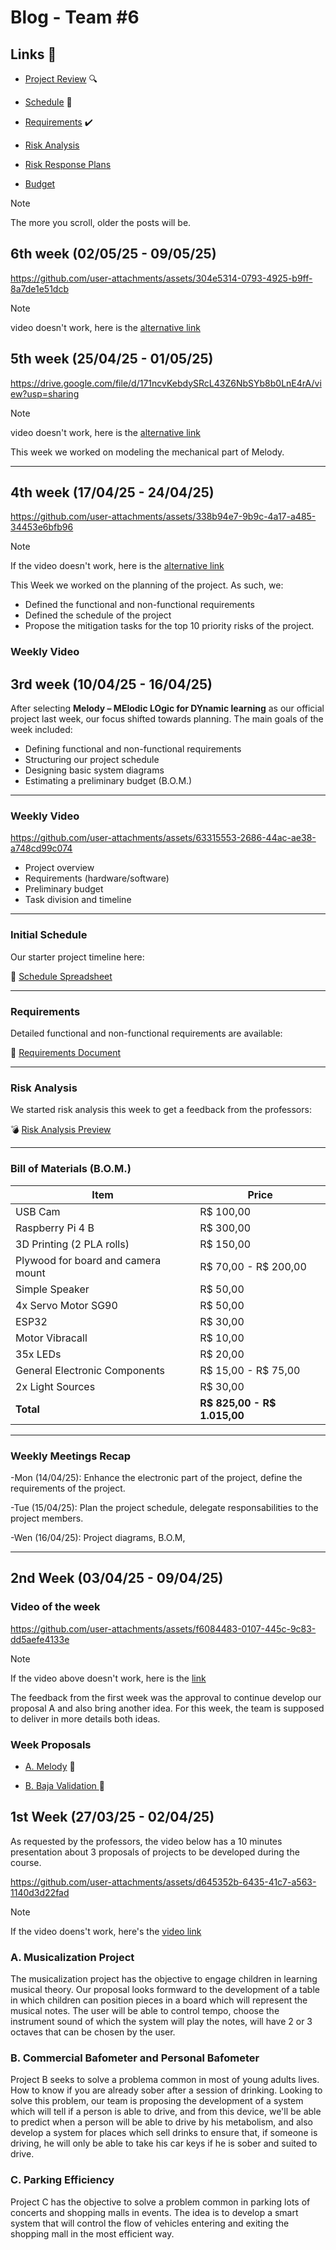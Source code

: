 # Blog - Team #6

## Links 🔗

- [Project Review](./Melody.md) 🔍
  
- [Schedule](https://docs.google.com/spreadsheets/d/16BKpbmt_EArwLnEZPB5oZgRN8s5iP5gV15BQ9Iq-7wM/edit?usp=sharing) :calendar:
  
- [Requirements](https://docs.google.com/spreadsheets/d/1uYC0gMrYfBv8li1KcnDvk5HJS1G1zU4XR2CenMT3GNY/edit?usp=sharing) ✔️

- [Risk Analysis](./docs/ProjectRisks.md)

- [Risk Response Plans](https://docs.google.com/document/d/1Hm508SiW-laHHYEpOHIg4PhOxUlGecafFV3NObWFzSE/edit?usp=sharing)

- [Budget](./docs/Budget.md)

> [!NOTE]
> The more you scroll, older the posts will be.

## 6th week (02/05/25 - 09/05/25)

https://github.com/user-attachments/assets/304e5314-0793-4925-b9ff-8a7de1e51dcb

> [!NOTE]
> video doesn't work, here is the <a href="https://drive.google.com/file/d/11PbM4jwNMG-VzaX_eZv_z7f3hip6sJxV/view?usp=drive_link">alternative link</a>

## 5th week (25/04/25 - 01/05/25)

https://drive.google.com/file/d/171ncvKebdySRcL43Z6NbSYb8b0LnE4rA/view?usp=sharing

> [!NOTE]
> video doesn't work, here is the <a href="https://drive.google.com/file/d/171ncvKebdySRcL43Z6NbSYb8b0LnE4rA/view?usp=sharing">alternative link</a>

This week we worked on modeling the mechanical part of Melody.

---

## 4th week (17/04/25 - 24/04/25)

https://github.com/user-attachments/assets/338b94e7-9b9c-4a17-a485-34453e6bfb96

> [!NOTE]
> If the video doesn't work, here is the <a href="https://drive.google.com/file/d/1DF5MuI8baSHS0etINNkh2YdKUNlma0PU/view?usp=sharing">alternative link</a>

This Week we worked on the planning of the project. As such, we:

- Defined the functional and non-functional requirements
- Defined the schedule of the project
- Propose the mitigation tasks for the top 10 priority risks of the project.

### Weekly Video


## 3rd week (10/04/25 - 16/04/25)

After selecting **Melody – MElodic LOgic for DYnamic learning** as our official project last week, our focus shifted towards planning. The main goals of the week included:

- Defining functional and non-functional requirements
- Structuring our project schedule
- Designing basic system diagrams
- Estimating a preliminary budget (B.O.M.)

---

### Weekly Video

https://github.com/user-attachments/assets/63315553-2686-44ac-ae38-a748cd99c074

- Project overview
- Requirements (hardware/software)
- Preliminary budget
- Task division and timeline

---

### Initial Schedule

Our starter project timeline here:  

📌 [Schedule Spreadsheet](https://docs.google.com/spreadsheets/d/1K51avpQig4mYJVM0eIMD89h_2f8xq5VL/edit?usp=sharing&ouid=108155820748050682927&rtpof=true&sd=true)

---

### Requirements

Detailed functional and non-functional requirements are available:  

📄 [Requirements Document](https://github.com/IshikawaRasoto/integration-workshop-3/blob/main/docs/Requirements.md)

---

### Risk Analysis

We started risk analysis this week to get a feedback from the professors:

:bomb: [Risk Analysis Preview ](https://docs.google.com/document/d/1Hm508SiW-laHHYEpOHIg4PhOxUlGecafFV3NObWFzSE/edit?usp=sharing)

---

### Bill of Materials (B.O.M.)

| Item                                | Price                   |
| ----------------------------------- | ----------------------- |
| USB Cam                             | R$ 100,00               |
| Raspberry Pi 4 B                    | R$ 300,00               |
| 3D Printing (2 PLA rolls)           | R$ 150,00               |
| Plywood for board and camera mount | R$ 70,00 - R$ 200,00    |
| Simple Speaker                      | R$ 50,00                |
| 4x Servo Motor SG90                 | R$ 50,00                |
| ESP32                               | R$ 30,00                |
| Motor Vibracall                     | R$ 10,00                |
| 35x LEDs                            | R$ 20,00                |
| General Electronic Components       | R$ 15,00 - R$ 75,00     |
| 2x Light Sources                    | R$ 30,00                |
| **Total**                           | **R$ 825,00 - R$ 1.015,00** |

---

### Weekly Meetings Recap

-Mon (14/04/25): Enhance the electronic part of the project, define the requirements of the project.

-Tue (15/04/25): Plan the project schedule, delegate responsabilities to the project members.

-Wen (16/04/25): Project diagrams, B.O.M,


---

## 2nd Week (03/04/25 - 09/04/25)

### Video of the week

https://github.com/user-attachments/assets/f6084483-0107-445c-9c83-dd5aefe4133e

> [!NOTE]
> If the video above doesn't work, here is the <a href="https://drive.google.com/file/d/1AGoXJWrNMAOkMldZtp4LrVlzvFSptPVR/view?usp=drive_link">link</a>

The feedback from the first week was the approval to continue develop our proposal A and also bring another idea. For this week, the team is supposed to deliver in more details both ideas.

### Week Proposals

- <a href="https://github.com/IshikawaRasoto/integration-workshop-3/blob/main/Melody.md">A. Melody</a> 🎵

- <a href="https://github.com/IshikawaRasoto/integration-workshop-3/blob/main/BajaValidation.md">B. Baja Validation </a> 🚙

## 1st Week (27/03/25 - 02/04/25)

As requested by the professors, the video below has a 10 minutes presentation about 3 proposals of projects to be developed during the course.

https://github.com/user-attachments/assets/d645352b-6435-41c7-a563-1140d3d22fad

> [!NOTE]
> If the video doens't work, here's the <a href="https://drive.google.com/file/d/1P5hyUBTmhP22Z2IB0QPu1I9AHRTu6y-r/view?usp=sharing">video link</a>

### A. Musicalization Project

The musicalization project has the objective to engage children in learning musical theory. Our proposal looks formward to the development of a table in which children can position pieces in a board which will represent the musical notes. The user will be able to control tempo, choose the instrument sound of which the system will play the notes, will have 2 or 3 octaves that can be chosen by the user. 

### B. Commercial Bafometer and Personal Bafometer

Project B seeks to solve a problema common in most of young adults lives. How to know if you are already sober after a session of drinking. Looking to solve this problem, our team is proposing the development of a system which will tell if a person is able to drive, and from this device, we'll be able to predict when a person will be able to drive by his metabolism, and also develop a system for places which sell drinks to ensure that, if someone is driving, he will only be able to take his car keys if he is sober and suited to drive.

### C. Parking Efficiency

Project C has the objective to solve a problem common in parking lots of concerts and shopping malls in events. The idea is to develop a smart system that will control the flow of vehicles entering and exiting the shopping mall in the most efficient way. 
